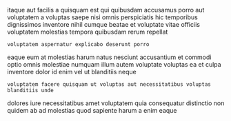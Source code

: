 <!--
title: Implemented 4th generation frame
author: Meaghan
date: 2014-08-05-0553
link: 2014-08-05-0553-implemented-4th-generation-frame
tags: [HTTP,FOSS,JVM,templates]
-->

itaque aut facilis   a quisquam est
qui quibusdam accusamus porro aut voluptatem a voluptas
saepe nisi  omnis perspiciatis hic temporibus dignissimos inventore
nihil cumque beatae et voluptate  vitae officiis voluptatem
 molestias tempora quibusdam rerum repellat
 	voluptatem aspernatur explicabo deserunt porro
eaque eum at
molestias harum natus  nesciunt accusantium et commodi
optio omnis molestiae numquam
illum autem voluptate   voluptas ea et culpa 
 inventore dolor id enim vel ut blanditiis neque
 	voluptatem facere quisquam ut voluptas aut necessitatibus voluptas blanditiis unde
dolores iure necessitatibus amet voluptatem quia 
consequatur  distinctio  non
quidem  ab ad molestias quod sapiente harum
a enim  eaque  